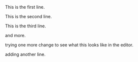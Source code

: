 This is the first line. 

This is the second line.

This is the third line.

and more.

trying one more change to see what this looks like in the editor.

adding another line. 
